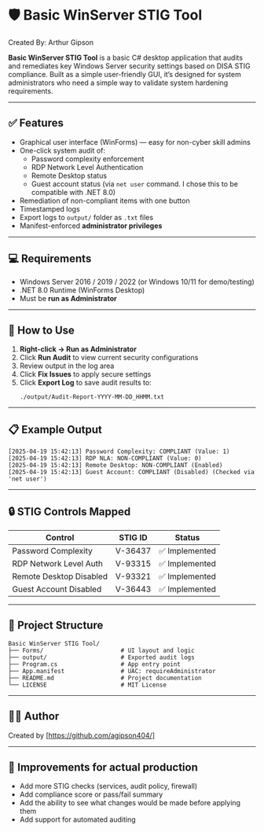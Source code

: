 ﻿# 🛡️ Basic WinServer STIG Tool
 Created By: Arthur Gipson

**Basic WinServer STIG Tool** is a basic C# desktop application that audits and remediates key Windows Server security settings based on DISA STIG compliance. Built as a simple user-friendly GUI, it’s designed for system administrators who need a simple way to validate system hardening requirements.

---

## ✅ Features

- Graphical user interface (WinForms) — easy for non-cyber skill admins
- One-click system audit of:
  - Password complexity enforcement
  - RDP Network Level Authentication
  - Remote Desktop status
  - Guest account status (via `net user` command. I chose this to be compatible with .NET 8.0)
- Remediation of non-compliant items with one button
- Timestamped logs
- Export logs to `output/` folder as `.txt` files
- Manifest-enforced **administrator privileges**

---

## 💻 Requirements

- Windows Server 2016 / 2019 / 2022 (or Windows 10/11 for demo/testing)
- .NET 8.0 Runtime (WinForms Desktop)
- Must be **run as Administrator**

---

## 🚀 How to Use

1. **Right-click → Run as Administrator**
2. Click **Run Audit** to view current security configurations
3. Review output in the log area
4. Click **Fix Issues** to apply secure settings
5. Click **Export Log** to save audit results to:
   ```
   ./output/Audit-Report-YYYY-MM-DD_HHMM.txt
   ```

---

## 📋 Example Output

```
[2025-04-19 15:42:13] Password Complexity: COMPLIANT (Value: 1)
[2025-04-19 15:42:13] RDP NLA: NON-COMPLIANT (Value: 0)
[2025-04-19 15:42:13] Remote Desktop: NON-COMPLIANT (Enabled)
[2025-04-19 15:42:13] Guest Account: COMPLIANT (Disabled) (Checked via 'net user')
```

---

## 🔒 STIG Controls Mapped

| Control                        | STIG ID   | Status       |
|-------------------------------|-----------|--------------|
| Password Complexity           | V-36437   | ✅ Implemented |
| RDP Network Level Auth        | V-93315   | ✅ Implemented |
| Remote Desktop Disabled       | V-93321   | ✅ Implemented |
| Guest Account Disabled        | V-36443   | ✅ Implemented |

---

## 📁 Project Structure

```
Basic WinServer STIG Tool/
├── Forms/                      # UI layout and logic
├── output/                     # Exported audit logs
├── Program.cs                  # App entry point
├── App.manifest                # UAC: requireAdministrator
├── README.md                   # Project documentation
└── LICENSE                     # MIT License
```

---

## 👨‍💻 Author

Created by [https://github.com/agipson404/]  

---

## 📌 Improvements for actual production

- Add more STIG checks (services, audit policy, firewall)
- Add compliance score or pass/fail summary
- Add the ability to see what changes would be made before applying them
- Add support for automated auditing

